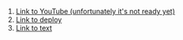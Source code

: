 

1. [Link to YouTube (unfortunately it's not ready yet)](https://www.youtube.com/watch?v=dQw4w9WgXcQ&ab_channel=RickAstley)
2. [Link to deploy](https://rolling-scopes-school.github.io/farsenyev-JSFE2023Q4/)
3. [Link to text](https://github.com/rolling-scopes-school/farsenyev-JSFE2023Q4/blob/presentation/presentation/text.md)